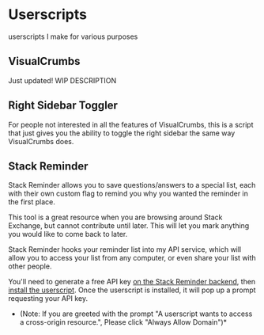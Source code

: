 # Userscripts
userscripts I make for various purposes


## VisualCrumbs

Just updated! WIP DESCRIPTION

## Right Sidebar Toggler

For people not interested in all the features of VisualCrumbs, this is a script that just gives you the ability to toggle the right sidebar the same way VisualCrumbs does.

## Stack Reminder

Stack Reminder allows you to save questions/answers to a special list, each with their own custom flag to remind you why you wanted the reminder in the first place.

This tool is a great resource when you are browsing around Stack Exchange, but cannot contribute until later. This will let you mark anything you would like to come back to later.

Stack Reminder hooks your reminder list into my API service, which will allow you to access your list from any computer, or even share your list with other people.

You'll need to generate a free API key [on the Stack Reminder backend](https://stack-remind.grumpycrouton.com/), then [install the userscript](https://github.com/GrumpyCrouton/Userscripts/raw/master/stack_reminder.user.js). Once the userscript is installed, it will pop up a prompt requesting your API key.

* (Note: If you are greeted with the prompt "A userscript wants to access a cross-origin resource.", Please click "Always Allow Domain")*
